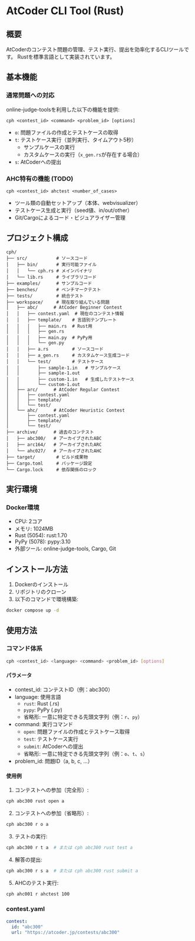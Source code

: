 # AtCoder CLI Tool (Rust)

## 概要

AtCoderのコンテスト問題の管理、テスト実行、提出を効率化するCLIツールです。
Rustを標準言語として実装されています。

## 基本機能

### 通常問題への対応
online-judge-toolsを利用した以下の機能を提供:
```
cph <contest_id> <command> <problem_id> [options]
```

- `o`: 問題ファイルの作成とテストケースの取得
- `t`: テストケース実行（並列実行、タイムアウト5秒）
  - サンプルケースの実行
  - カスタムケースの実行（`x_gen.rs`が存在する場合）
- `s`: AtCoderへの提出

### AHC特有の機能 (TODO)
```
cph <contest_id> ahctest <number_of_cases>
```
- ツール類の自動セットアップ（本体、webvisualizer）
- テストケース生成と実行（seed値、in/out/other）
- Git/Cargoによるコード・ビジュアライザー管理

## プロジェクト構成
```
cph/
├── src/           # ソースコード
│   ├── bin/       # 実行可能ファイル
│   │   └── cph.rs # メインバイナリ
│   └── lib.rs     # ライブラリコード
├── examples/      # サンプルコード
├── benches/       # ベンチマークテスト
├── tests/         # 統合テスト
├── workspace/     # 現在取り組んでいる問題
│   ├── abc/      # AtCoder Beginner Contest
│   │   ├── contest.yaml  # 現在のコンテスト情報
│   │   ├── template/    # 言語別テンプレート
│   │   │   ├── main.rs  # Rust用
│   │   │   ├── gen.rs
│   │   │   ├── main.py  # PyPy用
│   │   │   └── gen.py
│   │   ├── a.rs         # ソースコード
│   │   ├── a_gen.rs     # カスタムケース生成コード
│   │   └── test/        # テストケース
│   │       ├── sample-1.in   # サンプルケース
│   │       ├── sample-1.out
│   │       ├── custom-1.in   # 生成したテストケース
│   │       └── custom-1.out
│   ├── arc/      # AtCoder Regular Contest
│   │   ├── contest.yaml
│   │   ├── template/
│   │   └── test/
│   └── ahc/      # AtCoder Heuristic Contest
│       ├── contest.yaml
│       ├── template/
│       └── test/
├── archive/      # 過去のコンテスト
│   ├── abc300/   # アーカイブされたABC
│   ├── arc164/   # アーカイブされたARC
│   └── ahc027/   # アーカイブされたAHC
├── target/        # ビルド成果物
├── Cargo.toml     # パッケージ設定
└── Cargo.lock     # 依存関係のロック
```

## 実行環境

### Docker環境
- CPU: 2コア
- メモリ: 1024MB
- Rust (5054): rust:1.70
- PyPy (5078): pypy:3.10
- 外部ツール: online-judge-tools, Cargo, Git

## インストール方法

1. Dockerのインストール
2. リポジトリのクローン
3. 以下のコマンドで環境構築:
```bash
docker compose up -d
```

## 使用方法

### コマンド体系
```bash
cph <contest_id> <language> <command> <problem_id> [options]
```

#### パラメータ
- contest_id: コンテストID（例：abc300）
- language: 使用言語
  - `rust`: Rust (.rs)
  - `pypy`: PyPy (.py)
  - 省略形: 一意に特定できる先頭文字列（例：`r`、`py`）
- command: 実行コマンド
  - `open`: 問題ファイルの作成とテストケース取得
  - `test`: テストケース実行
  - `submit`: AtCoderへの提出
  - 省略形: 一意に特定できる先頭文字列（例：`o`、`t`、`s`）
- problem_id: 問題ID（a, b, c, ...）

#### 使用例

1. コンテストへの参加（完全形）:
```bash
cph abc300 rust open a
```

2. コンテストへの参加（省略形）:
```bash
cph abc300 r o a
```

3. テストの実行:
```bash
cph abc300 r t a  # または cph abc300 rust test a
```

4. 解答の提出:
```bash
cph abc300 r s a  # または cph abc300 rust submit a
```

5. AHCのテスト実行:
```bash
cph ahc001 r ahctest 100
```

### contest.yaml
```yaml
contest:
  id: "abc300"
  url: "https://atcoder.jp/contests/abc300"
``` 
